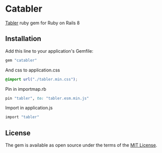 # Catabler
[Tabler](https://tabler.io/) ruby gem for Ruby on Rails 8

## Installation
Add this line to your application's Gemfile:

```ruby
gem "catabler"
```

And css to application.css
```css
@import url("./tabler.min.css");
```

Pin in importmap.rb
```ruby
pin "tabler", to: "tabler.esm.min.js"
```

Import in application.js
```ruby
import "tabler"
```

## License
The gem is available as open source under the terms of the [MIT License](https://opensource.org/licenses/MIT).
